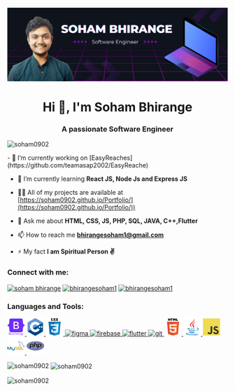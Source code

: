 ![logo](https://github.com/Soham0902/Soham0902/blob/main/Github%20banner_Soham.png)
<h1 align="center">Hi 👋, I'm Soham Bhirange</h1>
<h3 align="center">A passionate Software Engineer</h3>
<p align="left"> <img src="https://komarev.com/ghpvc/?username=soham0902&label=Profile%20views&color=0e75b6&style=flat" alt="soham0902" /> </p>
- 🔭 I’m currently working on [EasyReaches](https://github.com/teamasap2002/EasyReache)

- 🌱 I’m currently learning **React JS, Node Js and Express JS**

- 👨‍💻 All of my projects are available at [https://soham0902.github.io/Portfolio/](https://soham0902.github.io/Portfolio/))

- 💬 Ask me about **HTML, CSS, JS, PHP, SQL, JAVA, C++,Flutter**

- 📫 How to reach me **bhirangesoham1@gmail.com**

- ⚡ My fact **I am Spiritual Person ✌**

<h3 align="left">Connect with me:</h3>
<p align="left">
<a href="www.linkedin.com/in/soham-bhirange-166242211" target="blank"><img align="center" src="https://raw.githubusercontent.com/rahuldkjain/github-profile-readme-generator/master/src/images/icons/Social/linked-in-alt.svg" alt="soham bhirange" height="30" width="40" /></a>
<a href="https://www.hackerrank.com/bhirangesoham1" target="blank"><img align="center" src="https://raw.githubusercontent.com/rahuldkjain/github-profile-readme-generator/master/src/images/icons/Social/hackerrank.svg" alt="bhirangesoham1" height="30" width="40" /></a>
<a href="https://www.leetcode.com/bhirangesoham1" target="blank"><img align="center" src="https://raw.githubusercontent.com/rahuldkjain/github-profile-readme-generator/master/src/images/icons/Social/leet-code.svg" alt="bhirangesoham1" height="30" width="40" /></a>
</p>

<h3 align="left">Languages and Tools:</h3>
<p align="left"> <a href="https://getbootstrap.com" target="_blank" rel="noreferrer"> <img src="https://raw.githubusercontent.com/devicons/devicon/master/icons/bootstrap/bootstrap-plain-wordmark.svg" alt="bootstrap" width="40" height="40"/> </a> <a href="https://www.w3schools.com/cpp/" target="_blank" rel="noreferrer"> <img src="https://raw.githubusercontent.com/devicons/devicon/master/icons/cplusplus/cplusplus-original.svg" alt="cplusplus" width="40" height="40"/> </a> <a href="https://www.w3schools.com/css/" target="_blank" rel="noreferrer"> <img src="https://raw.githubusercontent.com/devicons/devicon/master/icons/css3/css3-original-wordmark.svg" alt="css3" width="40" height="40"/> </a> <a href="https://www.figma.com/" target="_blank" rel="noreferrer"> <img src="https://www.vectorlogo.zone/logos/figma/figma-icon.svg" alt="figma" width="40" height="40"/> </a> <a href="https://firebase.google.com/" target="_blank" rel="noreferrer"> <img src="https://www.vectorlogo.zone/logos/firebase/firebase-icon.svg" alt="firebase" width="40" height="40"/> </a> <a href="https://flutter.dev" target="_blank" rel="noreferrer"> <img src="https://www.vectorlogo.zone/logos/flutterio/flutterio-icon.svg" alt="flutter" width="40" height="40"/> </a> <a href="https://git-scm.com/" target="_blank" rel="noreferrer"> <img src="https://www.vectorlogo.zone/logos/git-scm/git-scm-icon.svg" alt="git" width="40" height="40"/> </a> <a href="https://www.w3.org/html/" target="_blank" rel="noreferrer"> <img src="https://raw.githubusercontent.com/devicons/devicon/master/icons/html5/html5-original-wordmark.svg" alt="html5" width="40" height="40"/> </a> <a href="https://www.java.com" target="_blank" rel="noreferrer"> <img src="https://raw.githubusercontent.com/devicons/devicon/master/icons/java/java-original.svg" alt="java" width="40" height="40"/> </a> <a href="https://developer.mozilla.org/en-US/docs/Web/JavaScript" target="_blank" rel="noreferrer"> <img src="https://raw.githubusercontent.com/devicons/devicon/master/icons/javascript/javascript-original.svg" alt="javascript" width="40" height="40"/> </a> <a href="https://www.mysql.com/" target="_blank" rel="noreferrer"> <img src="https://raw.githubusercontent.com/devicons/devicon/master/icons/mysql/mysql-original-wordmark.svg" alt="mysql" width="40" height="40"/> </a> <a href="https://www.php.net" target="_blank" rel="noreferrer"> <img src="https://raw.githubusercontent.com/devicons/devicon/master/icons/php/php-original.svg" alt="php" width="40" height="40"/> </a> </p>

<p><img align="left" src="https://github-readme-stats.vercel.app/api/top-langs?username=soham0902&show_icons=true&locale=en&layout=compact" alt="soham0902" /></p>

<p>&nbsp;<img align="center" src="https://github-readme-stats.vercel.app/api?username=soham0902&show_icons=true&locale=en" alt="soham0902" /></p>

<p><img align="center" src="https://github-readme-streak-stats.herokuapp.com/?user=soham0902&" alt="soham0902" /></p>

